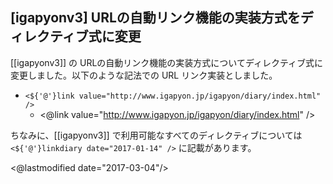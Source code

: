 ## [igapyonv3] URLの自動リンク機能の実装方式をディレクティブ式に変更

[[igapyonv3]] の URLの自動リンク機能の実装方式についてディレクティブ式に変更しました。以下のような記法での URL リンク実装としました。

* `<${'@'}link value="http://www.igapyon.jp/igapyon/diary/index.html" />`
  * <@link value="http://www.igapyon.jp/igapyon/diary/index.html" />

ちなみに、[[igapyonv3]] で利用可能なすべてのディレクティブについては `<${'@'}linkdiary date="2017-01-14" />` に記載があります。

<@lastmodified date="2017-03-04"/>
